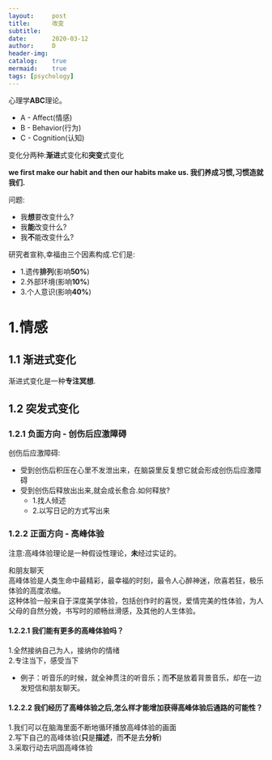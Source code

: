 ```yaml
---
layout:		post
title:		改变
subtitle:	
date:		2020-03-12
author:		D
header-img:
catalog:	true
mermaid:	true
tags: [psychology]
---
```


心理学**ABC**理论。
- A - Affect(情感)
- B - Behavior(行为)
- C - Cognition(认知)

变化分两种:**渐进**式变化和**突变**式变化

**we first make our habit and then our habits make us. 我们养成习惯,习惯造就我们.**

问题:
- 我**想**要改变什么?
- 我**能**改变什么?
- 我**不**能改变什么?

研究者宣称,幸福由三个因素构成.它们是:
- 1.遗传**排列**(影响**50%**)
- 2.外部环境(影响**10%**)
- 3.个人意识(影响**40%**)

# 1.情感
## 1.1 渐进式变化
渐进式变化是一种**专注冥想**.
## 1.2 突发式变化
### 1.2.1 负面方向 - 创伤后应激障碍
创伤后应激障碍:
- 受到创伤后积压在心里不发泄出来，在脑袋里反复想它就会形成创伤后应激障碍
- 受到创伤后释放出出来,就会成长愈合.如何释放?
	- 1.找人倾述
	- 2.以写日记的方式写出来

### 1.2.2 正面方向 - 高峰体验
注意:高峰体验理论是一种假设性理论，**未**经过实证的。

和朋友聊天<br>
高峰体验是人类生命中最精彩，最幸福的时刻，最令人心醉神迷，欣喜若狂，极乐体验的高度浓缩。<br>
这种体验一般来自于深度美学体验，包括创作时的喜悦，爱情完美的性体验，为人父母的自然分娩，书写时的顺畅丝滑感，及其他的人生体验。

#### 1.2.2.1 我们能有更多的高峰体验吗？

1.全然接纳自己为人，接纳你的情绪<br>
2.专注当下，感受当下<br>
- 例子：听音乐的时候，就全神贯注的听音乐；而**不**是放着背景音乐，却在一边发短信和朋友聊天。

#### 1.2.2.2 我们经历了高峰体验之后,怎么样才能增加获得高峰体验后通路的可能性？

1.我们可以在脑海里面不断地循环播放高峰体验的画面<br>
2.写下自己的高峰体验(**只**是**描述**，而**不**是去**分析**)<br>
3.采取行动去巩固高峰体验<br>

